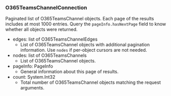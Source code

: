 ### O365TeamsChannelConnection
Paginated list of O365TeamsChannel objects. Each page of the results includes at most 1000 entries. Query the `pageInfo.hasNextPage` field to know whether all objects were returned.

- edges: list of O365TeamsChannelEdges
  - List of O365TeamsChannel objects with additional pagination information. Use `nodes` if per-object cursors are not needed.
- nodes: list of O365TeamsChannels
  - List of O365TeamsChannel objects.
- pageInfo: PageInfo
  - General information about this page of results.
- count: System.Int32
  - Total number of O365TeamsChannel objects matching the request arguments.
